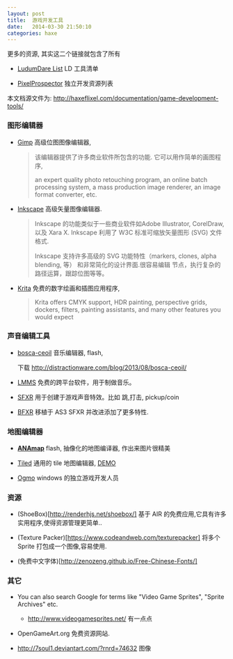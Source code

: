 ```yaml
---
layout: post
title:  游戏开发工具
date:   2014-03-30 21:50:10
categories: haxe
---
```


更多的资源, 其实这二个链接就包含了所有

* [LudumDare List](http://www.ludumdare.com/compo/tools/) LD 工具清单


* [PixelProspector](http://www.pixelprospector.com/indie-resources/) 独立开发资源列表


本文档源文件为: <http://haxeflixel.com/documentation/game-development-tools/>


<!-- more -->

### 图形编辑器

* [Gimp](http://www.gimp.org/) 高级位图图像编辑器,

  > 该编辑器提供了许多商业软件所包含的功能. 它可以用作简单的画图程序,
  >
  > an expert quality photo retouching program, an online batch processing system, a mass production image renderer, an image format converter, etc.


* [Inkscape](http://www.inkscape.org/) 高级矢量图像编辑器.

  > Inkscape 的功能类似于一些商业软件如Adobe Illustrator, CorelDraw, 以及 Xara X. Inkscape 利用了 W3C 标准可缩放矢量图形 (SVG) 文件格式.
  >
  > Inkscape 支持许多高级的 SVG 功能特性（markers, clones, alpha blending, 等） 和非常简化的设计界面.很容易编辑 节点，执行复杂的路径运算，跟踪位图等等。


* [Krita](http://www.krita.org/) 免费的数字绘画和插图应用程序,

  > Krita offers CMYK support, HDR painting, perspective grids, dockers, filters, painting assistants, and many other features you would expect


### 声音编辑工具

* [bosca-ceoil](https://github.com/TerryCavanagh/boscaceoil/) 音乐编辑器, flash,

  下载 <http://distractionware.com/blog/2013/08/bosca-ceoil/>

* [LMMS](http://lmms.sourceforge.net/) 免费的跨平台软件，用于制做音乐。


* [SFXR](http://www.drpetter.se/project_sfxr.html) 用于创建于游戏声音特效。比如 跳,打击, pickup/coin

* [BFXR](http://www.bfxr.net/) 移植于 AS3 SFXR 并改进添加了更多特性.


### 地图编辑器

* [**ANAmap**](http://deepnight.net/tools/tabletop-rpg-map-editor/) flash, 抽像化的地图编译器, 作出来图片很精美

* [Tiled](http://www.mapeditor.org/) 通用的 tile 地图编辑器, [DEMO](http://haxeflixel.com/demos/TiledEditor/)

* [Ogmo](http://www.ogmoeditor.com/) windows 的独立游戏开发人员


### 资源

* (ShoeBox)[http://renderhjs.net/shoebox/] 基于 AIR 的免费应用,它具有许多实用程序,使得资源管理更简单..

* (Texture Packer)[https://www.codeandweb.com/texturepacker] 将多个Sprite 打包成一个图像,容易使用.

* (免费中文字体)[http://zenozeng.github.io/Free-Chinese-Fonts/]

### 其它

* You can also search Google for terms like "Video Game Sprites", "Sprite Archives" etc.

  - <http://www.videogamesprites.net/> 有一点点

* OpenGameArt.org 免费资源网站.

* <http://7soul1.deviantart.com/?rnrd=74632> 图像


